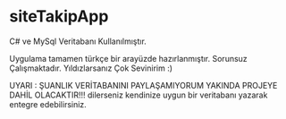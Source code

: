 # siteTakipApp
C# ve MySql Veritabanı Kullanılmıştır.

Uygulama tamamen türkçe bir arayüzde hazırlanmıştır.
Sorunsuz Çalışmaktadır.
Yıldızlarsanız Çok Sevinirim :)

UYARI : ŞUANLIK VERİTABANINI PAYLAŞAMIYORUM YAKINDA PROJEYE DAHİL OLACAKTIR!!!
dilerseniz kendinize uygun bir veritabanı yazarak entegre edebilirsiniz.
